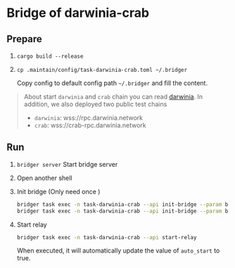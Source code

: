 Bridge of darwinia-crab
===

## Prepare

1. `cargo build --release`
2. `cp .maintain/config/task-darwinia-crab.toml ~/.bridger`

   Copy config to default config path `~/.bridger` and fill the content.

> About start `darwinia` and `crab` chain you can read [darwinia](https://github.com/darwinia-network/darwinia#building).
> In addition, we also deployed two public test chains
> - `darwinia`: wss://rpc.darwinia.network
> - `crab`: wss://crab-rpc.darwinia.network

## Run

1. `bridger server`
   Start bridge server

2. Open another shell

3. Init bridge (Only need once )

   ```bash
   bridger task exec -n task-darwinia-crab --api init-bridge --param bridge=darwinia-to-crab
   bridger task exec -n task-darwinia-crab --api init-bridge --param bridge=crab-to-darwinia
   ```

4. Start relay

   ```bash
   bridger task exec -n task-darwinia-crab --api start-relay
   ```

   When executed, it will automatically update the value of `auto_start` to true.

